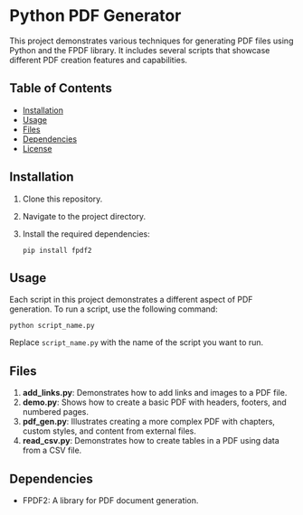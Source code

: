 # Python PDF Generator

This project demonstrates various techniques for generating PDF files using Python and the FPDF library. It includes several scripts that showcase different PDF creation features and capabilities.

## Table of Contents

- [Installation](#installation)
- [Usage](#usage)
- [Files](#files)
- [Dependencies](#dependencies)
- [License](#license)

## Installation

1. Clone this repository.

2. Navigate to the project directory.

3. Install the required dependencies:
   ```
   pip install fpdf2
   ```

## Usage

Each script in this project demonstrates a different aspect of PDF generation. To run a script, use the following command:

```
python script_name.py
```

Replace `script_name.py` with the name of the script you want to run.

## Files

1. **add_links.py**: Demonstrates how to add links and images to a PDF file.
2. **demo.py**: Shows how to create a basic PDF with headers, footers, and numbered pages.
3. **pdf_gen.py**: Illustrates creating a more complex PDF with chapters, custom styles, and content from external files.
4. **read_csv.py**: Demonstrates how to create tables in a PDF using data from a CSV file.

## Dependencies

- FPDF2: A library for PDF document generation.
